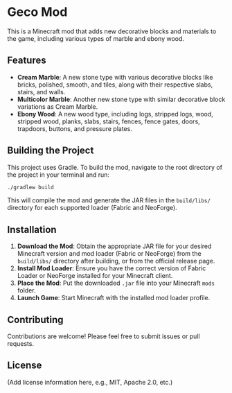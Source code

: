 # Geco Mod

This is a Minecraft mod that adds new decorative blocks and materials to the game, including various types of marble and ebony wood.

## Features

*   **Cream Marble**: A new stone type with various decorative blocks like bricks, polished, smooth, and tiles, along with their respective slabs, stairs, and walls.
*   **Multicolor Marble**: Another new stone type with similar decorative block variations as Cream Marble.
*   **Ebony Wood**: A new wood type, including logs, stripped logs, wood, stripped wood, planks, slabs, stairs, fences, fence gates, doors, trapdoors, buttons, and pressure plates.

## Building the Project

This project uses Gradle. To build the mod, navigate to the root directory of the project in your terminal and run:

```bash
./gradlew build
```

This will compile the mod and generate the JAR files in the `build/libs/` directory for each supported loader (Fabric and NeoForge).

## Installation

1.  **Download the Mod**: Obtain the appropriate JAR file for your desired Minecraft version and mod loader (Fabric or NeoForge) from the `build/libs/` directory after building, or from the official release page.
2.  **Install Mod Loader**: Ensure you have the correct version of Fabric Loader or NeoForge installed for your Minecraft client.
3.  **Place the Mod**: Put the downloaded `.jar` file into your Minecraft `mods` folder.
4.  **Launch Game**: Start Minecraft with the installed mod loader profile.

## Contributing

Contributions are welcome! Please feel free to submit issues or pull requests.

## License

(Add license information here, e.g., MIT, Apache 2.0, etc.)